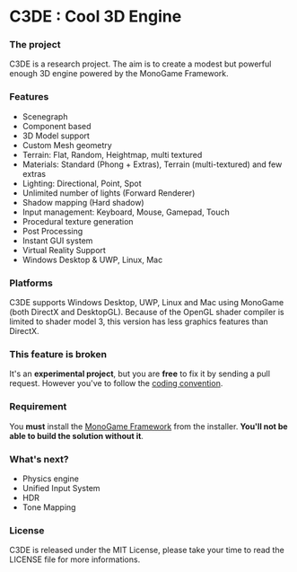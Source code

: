 C3DE : Cool 3D Engine
=====================

### The project
C3DE is a research project. The aim is to create a modest but powerful enough 3D engine powered by the MonoGame Framework.

### Features
- Scenegraph
- Component based
- 3D Model support
- Custom Mesh geometry
- Terrain: Flat, Random, Heightmap, multi textured
- Materials: Standard (Phong + Extras), Terrain (multi-textured) and few extras
- Lighting: Directional, Point, Spot
- Unlimited number of lights (Forward Renderer)
- Shadow mapping (Hard shadow)
- Input management: Keyboard, Mouse, Gamepad, Touch
- Procedural texture generation
- Post Processing
- Instant GUI system
- Virtual Reality Support
- Windows Desktop & UWP, Linux, Mac

### Platforms
C3DE supports Windows Desktop, UWP, Linux and Mac using MonoGame (both DirectX and DesktopGL). Because of the OpenGL shader compiler is limited to shader model 3, this version has less graphics features than DirectX.

### This feature is broken
It's an **experimental project**, but you are **free** to fix it by sending a pull request. However you've to follow the [coding convention](https://msdn.microsoft.com/en-US/library/ff926074.aspx). 

### Requirement
You **must** install the [MonoGame Framework](http://www.monogame.net/downloads/) from the installer. **You'll not be able to build the solution without it**.

### What's next?
- Physics engine
- Unified Input System
- HDR
- Tone Mapping

### License
C3DE is released under the MIT License, please take your time to read the LICENSE file for more informations.

